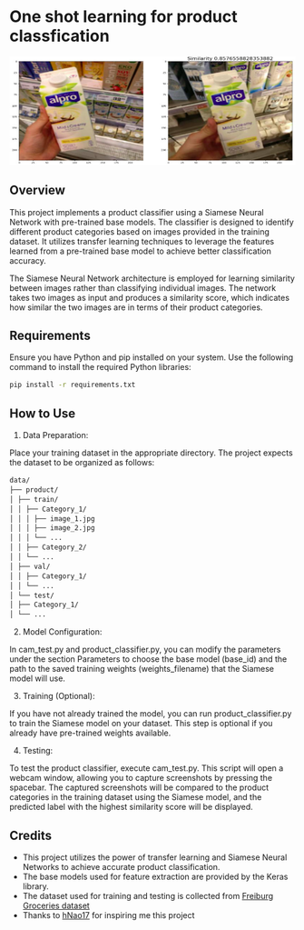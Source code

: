# One shot learning for product classfication
![Example](test.jpg)
## Overview
This project implements a product classifier using a Siamese Neural Network with pre-trained base models. The classifier is designed to identify different product categories based on images provided in the training dataset. It utilizes transfer learning techniques to leverage the features learned from a pre-trained base model to achieve better classification accuracy.

The Siamese Neural Network architecture is employed for learning similarity between images rather than classifying individual images. The network takes two images as input and produces a similarity score, which indicates how similar the two images are in terms of their product categories.

## Requirements
Ensure you have Python and pip installed on your system. Use the following command to install the required Python libraries:

```bash
pip install -r requirements.txt
```
## How to Use
1. Data Preparation:

Place your training dataset in the appropriate directory. The project expects the dataset to be organized as follows:
```bash
data/
├── product/
│ ├── train/
│ │ ├── Category_1/
│ │ │ ├── image_1.jpg
│ │ │ ├── image_2.jpg
│ │ │ └── ...
│ │ ├── Category_2/
│ │ └── ...
│ ├── val/
│ │ ├── Category_1/
│ │ └── ...
│ └── test/
│ ├── Category_1/
│ └── ...
```
2. Model Configuration:

In cam_test.py and product_classifier.py, you can modify the parameters under the section Parameters to choose the base model (base_id) and the path to the saved training weights (weights_filename) that the Siamese model will use.

3. Training (Optional):

If you have not already trained the model, you can run product_classifier.py to train the Siamese model on your dataset. This step is optional if you already have pre-trained weights available.

4. Testing:

To test the product classifier, execute cam_test.py. This script will open a webcam window, allowing you to capture screenshots by pressing the spacebar. The captured screenshots will be compared to the product categories in the training dataset using the Siamese model, and the predicted label with the highest similarity score will be displayed.

## Credits
- This project utilizes the power of transfer learning and Siamese Neural Networks to achieve accurate product classification.
- The base models used for feature extraction are provided by the Keras library.
- The dataset used for training and testing is collected from [Freiburg Groceries dataset](http://aisdatasets.informatik.uni-freiburg.de/freiburg_groceries_dataset/)
- Thanks to [hNao17](https://github.com/hNao17) for inspiring me this project
